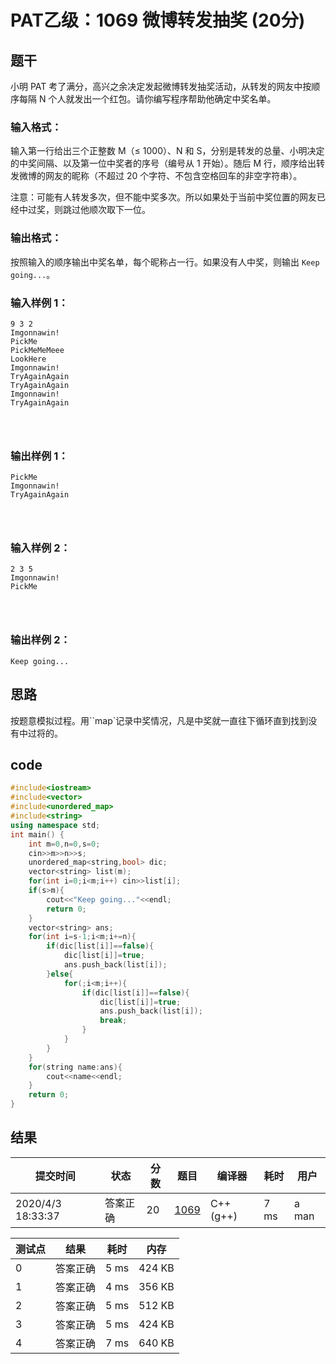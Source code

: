 # PAT乙级：**1069** **微博转发抽奖** (20分)

## 题干

小明 PAT 考了满分，高兴之余决定发起微博转发抽奖活动，从转发的网友中按顺序每隔 N 个人就发出一个红包。请你编写程序帮助他确定中奖名单。

### 输入格式：

输入第一行给出三个正整数 M（≤ 1000）、N 和 S，分别是转发的总量、小明决定的中奖间隔、以及第一位中奖者的序号（编号从 1 开始）。随后 M 行，顺序给出转发微博的网友的昵称（不超过 20 个字符、不包含空格回车的非空字符串）。

注意：可能有人转发多次，但不能中奖多次。所以如果处于当前中奖位置的网友已经中过奖，则跳过他顺次取下一位。

### 输出格式：

按照输入的顺序输出中奖名单，每个昵称占一行。如果没有人中奖，则输出 `Keep going...`。

### 输入样例 1：

```in
9 3 2
Imgonnawin!
PickMe
PickMeMeMeee
LookHere
Imgonnawin!
TryAgainAgain
TryAgainAgain
Imgonnawin!
TryAgainAgain

      
    
```

### 输出样例 1：

```out
PickMe
Imgonnawin!
TryAgainAgain

      
    
```

### 输入样例 2：

```in
2 3 5
Imgonnawin!
PickMe

      
    
```

### 输出样例 2：

```out
Keep going...
```

## 思路

按题意模拟过程。用``map`记录中奖情况，凡是中奖就一直往下循环直到找到没有中过将的。

## code

```c++
#include<iostream>
#include<vector>
#include<unordered_map>
#include<string>
using namespace std;
int main() {
	int m=0,n=0,s=0;
	cin>>m>>n>>s;
	unordered_map<string,bool> dic;
	vector<string> list(m);
	for(int i=0;i<m;i++) cin>>list[i];
	if(s>m){
		cout<<"Keep going..."<<endl;
		return 0;	
	}
	vector<string> ans;
	for(int i=s-1;i<m;i+=n){
		if(dic[list[i]]==false){
			dic[list[i]]=true;
			ans.push_back(list[i]);
		}else{
			for(;i<m;i++){
				if(dic[list[i]]==false){
					dic[list[i]]=true;
					ans.push_back(list[i]);
					break;
				}
			}
		}
	}
	for(string name:ans){
		cout<<name<<endl;
	}
	return 0;
}
```

## 结果

| 提交时间          | 状态     | 分数 | 题目                                                         | 编译器    | 耗时 | 用户  |
| ----------------- | -------- | ---- | ------------------------------------------------------------ | --------- | ---- | ----- |
| 2020/4/3 18:33:37 | 答案正确 | 20   | [1069](https://pintia.cn/problem-sets/994805260223102976/problems/994805265159798784) | C++ (g++) | 7 ms | a man |

| 测试点 | 结果     | 耗时 | 内存   |
| ------ | -------- | ---- | ------ |
| 0      | 答案正确 | 5 ms | 424 KB |
| 1      | 答案正确 | 4 ms | 356 KB |
| 2      | 答案正确 | 5 ms | 512 KB |
| 3      | 答案正确 | 5 ms | 424 KB |
| 4      | 答案正确 | 7 ms | 640 KB |
